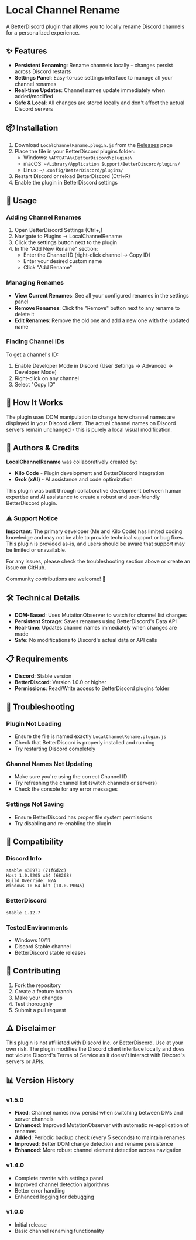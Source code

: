 # Local Channel Rename

A BetterDiscord plugin that allows you to locally rename Discord channels for a personalized experience.

## ✨ Features

- **Persistent Renaming**: Rename channels locally - changes persist across Discord restarts
- **Settings Panel**: Easy-to-use settings interface to manage all your channel renames
- **Real-time Updates**: Channel names update immediately when added/modified
- **Safe & Local**: All changes are stored locally and don't affect the actual Discord servers


## 📦 Installation

1. Download `LocalChannelRename.plugin.js` from the [Releases](https://github.com/thenightmvre/LocalChannelRename/releases/tag/DiscordPlugin) page
2. Place the file in your BetterDiscord plugins folder:
   - Windows: `%APPDATA%\BetterDiscord\plugins\`
   - macOS: `~/Library/Application Support/BetterDiscord/plugins/`
   - Linux: `~/.config/BetterDiscord/plugins/`
3. Restart Discord or reload BetterDiscord (Ctrl+R)
4. Enable the plugin in BetterDiscord settings


## 🚀 Usage

### Adding Channel Renames

1. Open BetterDiscord Settings (Ctrl+,)
2. Navigate to Plugins → LocalChannelRename
3. Click the settings button next to the plugin
4. In the "Add New Rename" section:
   - Enter the Channel ID (right-click channel → Copy ID)
   - Enter your desired custom name
   - Click "Add Rename"

### Managing Renames

- **View Current Renames**: See all your configured renames in the settings panel
- **Remove Renames**: Click the "Remove" button next to any rename to delete it
- **Edit Renames**: Remove the old one and add a new one with the updated name

### Finding Channel IDs

To get a channel's ID:
1. Enable Developer Mode in Discord (User Settings → Advanced → Developer Mode)
2. Right-click on any channel
3. Select "Copy ID"


## 🔧 How It Works

The plugin uses DOM manipulation to change how channel names are displayed in your Discord client. The actual channel names on Discord servers remain unchanged - this is purely a local visual modification.

## 👥 Authors & Credits

**LocalChannelRename** was collaboratively created by:

- **Kilo Code** - Plugin development and BetterDiscord integration
- **Grok (xAI)** - AI assistance and code optimization

This plugin was built through collaborative development between human expertise and AI assistance to create a robust and user-friendly BetterDiscord plugin.

### ⚠️ Support Notice
**Important**: The primary developer (Me and Kilo Code) has limited coding knowledge and may not be able to provide technical support or bug fixes. This plugin is provided as-is, and users should be aware that support may be limited or unavailable.

For any issues, please check the troubleshooting section above or create an issue on GitHub. 

Community contributions are welcome! 🤍


## 🛠️ Technical Details

- **DOM-Based**: Uses MutationObserver to watch for channel list changes
- **Persistent Storage**: Saves renames using BetterDiscord's Data API
- **Real-time**: Updates channel names immediately when changes are made
- **Safe**: No modifications to Discord's actual data or API calls


## 📋 Requirements

- **Discord**: Stable version
- **BetterDiscord**: Version 1.0.0 or higher
- **Permissions**: Read/Write access to BetterDiscord plugins folder


## 🐛 Troubleshooting

### Plugin Not Loading
- Ensure the file is named exactly `LocalChannelRename.plugin.js`
- Check that BetterDiscord is properly installed and running
- Try restarting Discord completely

### Channel Names Not Updating
- Make sure you're using the correct Channel ID
- Try refreshing the channel list (switch channels or servers)
- Check the console for any error messages

### Settings Not Saving
- Ensure BetterDiscord has proper file system permissions
- Try disabling and re-enabling the plugin


## 📄 Compatibility

### Discord Info
```
stable 438971 (71f6d2c)
Host 1.0.9205 x64 (68268)
Build Override: N/A
Windows 10 64-bit (10.0.19045)
```

### BetterDiscord
```
stable 1.12.7
```

### Tested Environments
- Windows 10/11
- Discord Stable channel
- BetterDiscord stable releases


## 🤝 Contributing

1. Fork the repository
2. Create a feature branch
3. Make your changes
4. Test thoroughly
5. Submit a pull request


## ⚠️ Disclaimer

This plugin is not affiliated with Discord Inc. or BetterDiscord. Use at your own risk. The plugin modifies the Discord client interface locally and does not violate Discord's Terms of Service as it doesn't interact with Discord's servers or APIs.


## 📊 Version History

### v1.5.0
- **Fixed**: Channel names now persist when switching between DMs and server channels
- **Enhanced**: Improved MutationObserver with automatic re-application of renames
- **Added**: Periodic backup check (every 5 seconds) to maintain renames
- **Improved**: Better DOM change detection and rename persistence
- **Enhanced**: More robust channel element detection across navigation

### v1.4.0
- Complete rewrite with settings panel
- Improved channel detection algorithms
- Better error handling
- Enhanced logging for debugging

### v1.0.0
- Initial release
- Basic channel renaming functionality

